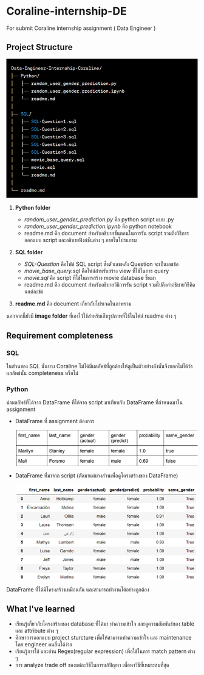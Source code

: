 # Coraline-internship-DE

For submit Coraline internship assignment ( Data Engineer )

## Project Structure

![project-structure](./image/image-1.png)

1. **Python folder**

   - _random_user_gender_prediction.py_ คือ python script แบบ .py
   - _random_user_gender_prediction.ipynb_ คือ python notebook
   - readme.md คือ document สำหรับอธิบายขั้นตอนในการรัน script รวมถึงวิธีการออกแบบ script และอธิบายฟังก์ชันต่าง ๆ ภายในโปรแกรม

2. **SQL folder**

   - _SQL-Question_ คือไฟล์ SQL script ซึ่งตัวเลขหลัง Question จะเป็นเลขข้อ
   - _movie_base_query.sql_ คือไฟล์สำหรับสร้าง view ที่ใช้ในการ query
   - _movie.sql_ คือ script ที่ใช้ในการสร้าง movie database ขึ้นมา
   - readme.md คือ document สำหรับอธิบายวิธีการรัน script รวมไปถึงคำอธิบายวิธีคิดนแต่ละข้อ

3. **readme.md** คือ document เกี่ยวกับโปรเจคในภาพรวม

นอกจากนี้ยังมี **image folder** ที่เอาไว้ใช้สำหรับเก็บรูปภาพที่ใช้ในไฟล์ readme ต่าง ๆ

## Requirement completeness

### SQL

ในส่วนของ SQL นั้นทาง Coraline ไม่ได้มีผลลัพธ์ที่ถูกต้องให้ดูเป็นตัวอย่างดังนั้นจึงบอกไม่ได้ว่าผลลัพธ์นั้น completeness หรือไม่

### Python

นำผลลัพธ์ที่ได้จาก DataFrame ที่ได้จาก script มาเทียบกับ DataFrame ที่กำหนดมาใน assignment

- DataFrame ที่ assignment ต้องการ
  
  ![Alt text](./image/image-2.png)
  
- DataFrame ที่มาจาก script (ตัดมาแค่บางส่วนเพื่่อดูโครงสร้างของ DataFrame)

  ![Alt text](./image/image-3.png)

DataFrame ที่ได้มีโครงสร้างเหมือนกัน และสามารถทำงานได้อย่างถูกต้อง 

## What I've learned

- เรียนรู้เกี่ยวกับโครงสร้างของ database ที่ได้มา ทำความเข้าใจ และดูความสัมพันธ์ของ table และ attribute ต่าง ๆ
- ศึกษาการออกแบบ project sturcture เพื่อให้สามารถทำความเข้าใจ และ maintenance โดย engineer คนอื่นได้ง่าย
- เรียนรู้การใช้ และอ่าน Regex(regular expression) เพื่อใช้ในการ match pattern ต่าง ๆ
- การ analyze trade off ของแต่ละวิธีในการแก้ปัญหา เพื่อหาวิธีที่เหมาะสมที่สุด
